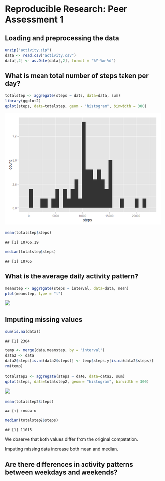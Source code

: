 # Reproducible Research: Peer Assessment 1

## Loading and preprocessing the data


```r
unzip("activity.zip")
data <- read.csv("activity.csv")
data[,2] <- as.Date(data[,2], format = "%Y-%m-%d")
```


## What is mean total number of steps taken per day?


```r
totalstep <- aggregate(steps ~ date, data=data, sum)
library(ggplot2)
qplot(steps, data=totalstep, geom = "histogram", binwidth = 300)
```

![](PA1_template_files/figure-html/unnamed-chunk-2-1.png) 

```r
mean(totalstep$steps)
```

```
## [1] 10766.19
```

```r
median(totalstep$steps)
```

```
## [1] 10765
```


## What is the average daily activity pattern?


```r
meanstep <- aggregate(steps ~ interval, data=data, mean)
plot(meanstep, type = "l")
```

![](PA1_template_files/figure-html/unnamed-chunk-3-1.png) 

## Imputing missing values


```r
sum(is.na(data))
```

```
## [1] 2304
```

```r
temp <- merge(data,meanstep, by = "interval")
data2 <- data
data2$steps[is.na(data2$steps)] <- temp$steps.y[is.na(data2$steps)]
rm(temp)

totalstep2 <- aggregate(steps ~ date, data=data2, sum)
qplot(steps, data=totalstep2, geom = "histogram", binwidth = 300)
```

![](PA1_template_files/figure-html/unnamed-chunk-4-1.png) 

```r
mean(totalstep2$steps)
```

```
## [1] 10889.8
```

```r
median(totalstep2$steps)
```

```
## [1] 11015
```

We observe that both values differ from the original computation.

Imputing missing data increase both mean and median.

## Are there differences in activity patterns between weekdays and weekends?


